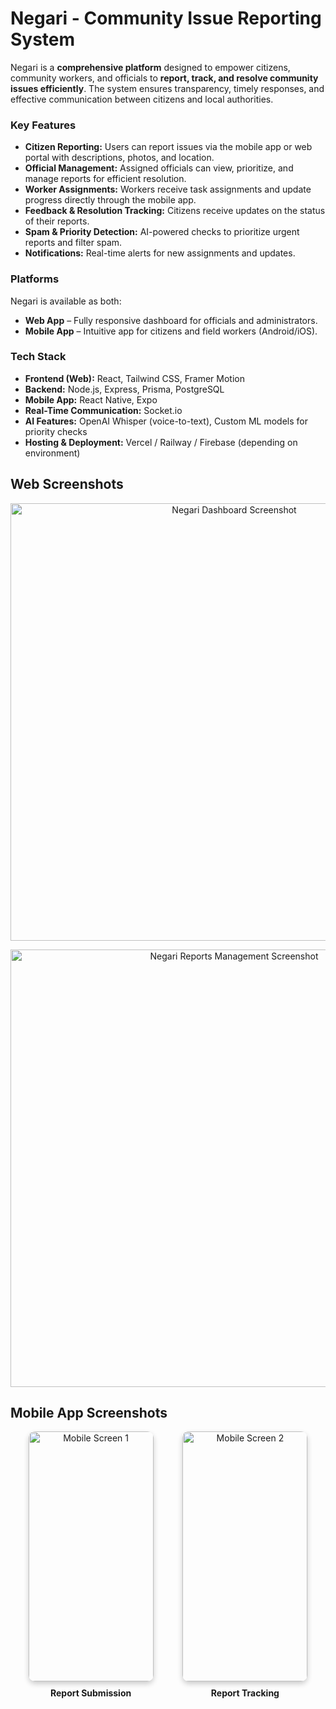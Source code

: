 # Negari - Community Issue Reporting System

Negari is a **comprehensive platform** designed to empower citizens, community workers, and officials to **report, track, and resolve community issues efficiently**. The system ensures transparency, timely responses, and effective communication between citizens and local authorities.

### Key Features
- **Citizen Reporting:** Users can report issues via the mobile app or web portal with descriptions, photos, and location.
- **Official Management:** Assigned officials can view, prioritize, and manage reports for efficient resolution.
- **Worker Assignments:** Workers receive task assignments and update progress directly through the mobile app.
- **Feedback & Resolution Tracking:** Citizens receive updates on the status of their reports.
- **Spam & Priority Detection:** AI-powered checks to prioritize urgent reports and filter spam.
- **Notifications:** Real-time alerts for new assignments and updates.

### Platforms
Negari is available as both:
- **Web App** – Fully responsive dashboard for officials and administrators.
- **Mobile App** – Intuitive app for citizens and field workers (Android/iOS).

### Tech Stack
- **Frontend (Web):** React, Tailwind CSS, Framer Motion
- **Backend:** Node.js, Express, Prisma, PostgreSQL
- **Mobile App:** React Native, Expo
- **Real-Time Communication:** Socket.io
- **AI Features:** OpenAI Whisper (voice-to-text), Custom ML models for priority checks
- **Hosting & Deployment:** Vercel / Railway / Firebase (depending on environment)



## Web Screenshots

<p align="center">
  <img src="https://github.com/user-attachments/assets/334b2606-a689-41b0-84b5-20c71058797e" alt="Negari Dashboard Screenshot" width="700" />
</p>

<p align="center">
  <img src="https://github.com/user-attachments/assets/b619908d-23ec-4644-9c3d-3cf8c545b9ff" alt="Negari Reports Management Screenshot" width="700" />
</p>



## Mobile App Screenshots

<div style="display: flex; flex-wrap: wrap; gap: 20px; justify-content: center;">

  <div style="flex: 0 0 45%; text-align: center;" align="center">
    <img width="200" height="400" alt="Mobile Screen 1" src="https://github.com/user-attachments/assets/359cd89b-098e-4eb9-b354-877f1e080e5e" style="border-radius: 10px; box-shadow: 0 4px 8px rgba(0,0,0,0.2);" />
    <p style="margin-top: 10px; font-weight: bold;">Report Submission</p>
  </div>

  <div style="flex: 0 0 45%; text-align: center;" align="center">
    <img width="200" height="400" alt="Mobile Screen 2" src="https://github.com/user-attachments/assets/43f9635b-4fd7-462e-b41e-00187eae95ea" style="border-radius: 10px; box-shadow: 0 4px 8px rgba(0,0,0,0.2);" />
    <p style="margin-top: 10px; font-weight: bold;">Report Tracking</p>
  </div>

 

  

</div>
